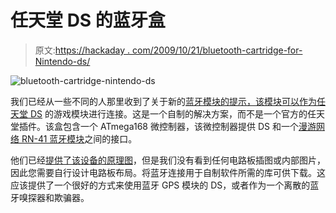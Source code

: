 # 任天堂 DS 的蓝牙盒

> 原文:[https://hackaday . com/2009/10/21/bluetooth-cartridge-for-Nintendo-ds/](https://hackaday.com/2009/10/21/bluetooth-cartridge-for-nintendo-ds/)

![bluetooth-cartridge-nintendo-ds](../Images/403009cc69f7776f7f0f630bf8c1d101.png "bluetooth-cartridge-nintendo-ds")

我们已经从一些不同的人那里收到了关于新的[蓝牙模块的提示，该模块可以作为任天堂 DS](http://dsbrut.sukzessiv.net/site/bluetooth) 的游戏模块进行连接。这是一个自制的解决方案，而不是一个官方的任天堂插件。该盒包含一个 ATmega168 微控制器，该微控制器提供 DS 和一个[漫游网络 RN-41 蓝牙模块](http://www.rovingnetworks.com/rn-41.php)之间的接口。

他们已经[提供了该设备的原理图](http://dsbrut.sukzessiv.net/files/schematics/ds_bluetooth_rev_b.png)，但是我们没有看到任何电路板插图或内部图片，因此您需要自行设计电路板布局。将蓝牙连接用于自制软件所需的库可供下载。这应该提供了一个很好的方式来使用蓝牙 GPS 模块的 DS，或者作为一个离散的蓝牙嗅探器和欺骗器。